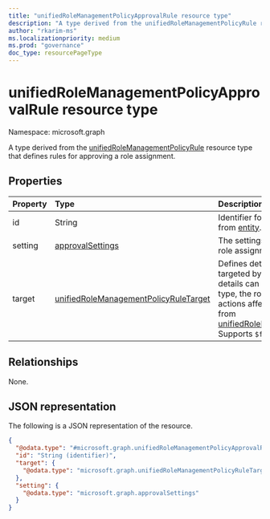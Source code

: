 ```yaml
---
title: "unifiedRoleManagementPolicyApprovalRule resource type"
description: "A type derived from the unifiedRoleManagementPolicyRule resource type that defines rules for approving a role assignment."
author: "rkarim-ms"
ms.localizationpriority: medium
ms.prod: "governance"
doc_type: resourcePageType
---
```


# unifiedRoleManagementPolicyApprovalRule resource type

Namespace: microsoft.graph

A type derived from the [unifiedRoleManagementPolicyRule](../resources/unifiedrolemanagementpolicyrule.md) resource type that defines rules for approving a role assignment.

## Properties
|Property|Type|Description|
|:---|:---|:---|
|id|String|Identifier for the rule. Inherited from [entity](../resources/entity.md).|
|setting|[approvalSettings](../resources/approvalsettings.md)|The settings for approval of the role assignment.|
|target|[unifiedRoleManagementPolicyRuleTarget](../resources/unifiedrolemanagementpolicyruletarget.md)|Defines details of the scope that's targeted by the approval rule. The details can include the principal type, the role assignment type, and actions affecting a role. Inherited from [unifiedRoleManagementPolicyRule](../resources/unifiedrolemanagementpolicyrule.md). Supports `$filter` (`eq`, `ne`).|

## Relationships
None.

## JSON representation
The following is a JSON representation of the resource.
<!-- {
  "blockType": "resource",
  "keyProperty": "id",
  "@odata.type": "microsoft.graph.unifiedRoleManagementPolicyApprovalRule",
  "baseType": "microsoft.graph.unifiedRoleManagementPolicyRule",
  "openType": false
}
-->
``` json
{
  "@odata.type": "#microsoft.graph.unifiedRoleManagementPolicyApprovalRule",
  "id": "String (identifier)",
  "target": {
    "@odata.type": "microsoft.graph.unifiedRoleManagementPolicyRuleTarget"
  },
  "setting": {
    "@odata.type": "microsoft.graph.approvalSettings"
  }
}
```

